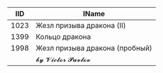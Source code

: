 | IID | IName               |
|-----|---------------------|
| 1023 | Жезл призыва дракона (II) |
| 1399 | Кольцо дракона |
| 1998 | Жезл призыва дракона (пробный) |
|     | 𝓫𝔂 𝓥𝓲𝓬𝓽𝓸𝓻 𝓟𝓪𝓿𝓵𝓸𝓿   |
